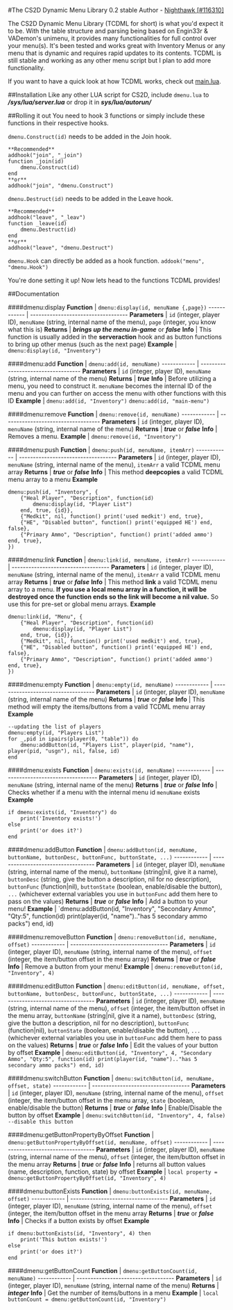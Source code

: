 #The CS2D Dynamic Menu Library 0.2 stable
Author - [Nighthawk [#116310]](http://unrealsoftware.de/profile.php?userid=116310)

The CS2D Dynamic Menu Library (TCDML for short) is what you'd expect it to be. With the table structure and parsing being based on Engin33r & VADemon's unimenu, it provides many functionalities for full control over your menu(s). It's been tested and works great with Inventory Menus or any menu that is dynamic and requires rapid updates to its contents.
TCDML is still stable and working as any other menu script but I plan to add more functionality. 

If you want to have a quick look at how TCDML works, check out [main.lua](main.lua).

##Installation
Like any other LUA script for CS2D, include `dmenu.lua` to ***/sys/lua/server.lua*** or drop it in ***sys/lua/autorun/***

##Rolling it out
You need to hook 3 functions or simply include these functions in their respective hooks.

`dmenu.Construct(id)` needs to be added in the Join hook.
```
**Recommended**
addhook("join", "_join")
function _join(id)
	dmenu.Construct(id)
end
**or**
addhook("join", "dmenu.Construct")
```

`dmenu.Destruct(id)` needs to be added in the Leave hook.
```
**Recommended**
addhook("leave", "_leav")
function _leave(id)
	dmenu.Destruct(id)
end
**or**
addhook("leave", "dmenu.Destruct")
```

`dmenu.Hook` can directly be added as a hook function.
`addook("menu", "dmenu.Hook")`

You're done setting it up! Now lets head to the functions TCDML provides!


##Documentation

####dmenu:display
**Function** | `dmenu:display(id, menuName {,page})`
------------ | -----------------------------------
**Parameters** | `id` (integer, player ID), `menuName` (string, internal name of the menu), `page` (integer, you know what this is)
**Returns** | ***brings up the menu in-game*** or ***false***
**Info** | This function is usually added in the **serveraction** hook and as button functions to bring up other menus (such as the next page)
**Example** | `dmenu:display(id, "Inventory")`

####dmenu:add
**Function** | `dmenu:add(id, menuName)`
------------ | -----------------------------------
**Parameters** | `id` (integer, player ID), `menuName` (string, internal name of the menu)
**Returns** | ***true***
**Info** | Before utilizing a menu, you need to construct it. `menuName` becomes the internal ID of the menu and you can further on access the menu with other functions with this ID
**Example** | `dmenu:add(id, "Inventory")` `dmenu:add(id, "main-menu")`

####dmenu:remove
**Function** | `dmenu:remove(id, menuName)`
------------ | -----------------------------------
**Parameters** | `id` (integer, player ID), `menuName` (string, internal name of the menu)
**Returns** | ***true*** or ***false***
**Info** | Removes a menu.
**Example** | `dmenu:remove(id, "Inventory")`

####dmenu:push
**Function** | `dmenu:push(id, menuName, itemArr)`
------------ | -----------------------------------
**Parameters** | `id` (integer, player ID), `menuName` (string, internal name of the menu), `itemArr` a valid TCDML menu array
**Returns** | ***true*** or ***false***
**Info** | This method **deepcopies** a valid TCDML menu array to a menu
**Example**
``` 
dmenu:push(id, "Inventory", {
	{"Heal Player", "Description", function(id) 
		dmenu:display(id, "Player List")
	end, true, {id}},	
	{"Medkit", nil, function() print('used medkit') end, true},	
	{"HE", "Disabled button", function() print('equipped HE') end, false},	
	{"Primary Ammo", "Description", function() print('added ammo') end, true},	
})
```

####dmenu:link
**Function** | `dmenu:link(id, menuName, itemArr)`
------------ | -----------------------------------
**Parameters** | `id` (integer, player ID), `menuName` (string, internal name of the menu), `itemArr` a valid TCDML menu array
**Returns** | ***true*** or ***false***
**Info** | This method **link** a valid TCDML menu array to a menu. **If you use a local menu array in a function, it will be destroyed once the function ends so the link will become a nil value.** So use this for pre-set or global menu arrays.
**Example**
``` 
dmenu:link(id, "Menu", {
	{"Heal Player", "Description", function(id) 
		dmenu:display(id, "Player List")
	end, true, {id}},	
	{"Medkit", nil, function() print('used medkit') end, true},	
	{"HE", "Disabled button", function() print('equipped HE') end, false},	
	{"Primary Ammo", "Description", function() print('added ammo') end, true},
})
```

####dmenu:empty
**Function** | `dmenu:empty(id, menuName)`
------------ | -----------------------------------
**Parameters** | `id` (integer, player ID), `menuName` (string, internal name of the menu)
**Returns** | ***true*** or ***false***
**Info** | This method will empty the items/buttons from a valid TCDML menu array
**Example**
``` 
--updating the list of players
dmenu:empty(id, "Players List")
for _,pid in ipairs(player(0, "table")) do
	dmenu:addButton(id, "Players List", player(pid, "name"), player(pid, "usgn"), nil, false, id)
end
```

####dmenu:exists
**Function** | `dmenu:exists(id, menuName)`
------------ | -----------------------------------
**Parameters** | `id` (integer, player ID), `menuName` (string, internal name of the menu)
**Returns** | ***true*** or ***false***
**Info** | Checks whether if a menu with the internal menu id `menuName` exists
**Example**
``` 
if dmenu:exists(id, "Inventory") do
	print('Inventory exists!')
else
	print('or does it?')
end
```

####dmenu:addButton
**Function** | `dmenu:addButton(id, menuName, buttonName, buttonDesc, buttonFunc, buttonState, ...)`
------------ | -----------------------------------
**Parameters** | `id` (integer, player ID), `menuName` (string, internal name of the menu), `buttonName` (string|nil, give it a name), `buttonDesc` (string, give the button a description, nil for no description), `buttonFunc` (function|nil), `buttonState` (boolean, enable/disable the button), `...` (whichever external variables you use in `buttonFunc` add them here to pass on the values)
**Returns** | ***true*** or ***false***
**Info** | Add a button to your menu!
**Example** | `dmenu:addButton(id, "Inventory", "Secondary Ammo", "Qty:5", function(id) print(player(id, "name").."has 5 secondary ammo packs") end, id)

####dmenu:removeButton
**Function** | `dmenu:removeButton(id, menuName, offset)`
------------ | -----------------------------------
**Parameters** | `id` (integer, player ID), `menuName` (string, internal name of the menu), `offset` (integer, the item/button offset in the menu array)
**Returns** | ***true*** or ***false***
**Info** | Remove a button from your menu!
**Example** | `dmenu:removeButton(id, "Inventory", 4)`

####dmenu:editButton
**Function** | `dmenu:editButton(id, menuName, offset, buttonName, buttonDesc, buttonFunc, buttonState, ...)`
------------ | -----------------------------------
**Parameters** | `id` (integer, player ID), `menuName` (string, internal name of the menu), `offset` (integer, the item/button offset in the menu array, `buttonName` (string|nil, give it a name), `buttonDesc` (string, give the button a description, nil for no description), `buttonFunc` (function|nil), `buttonState` (boolean, enable/disable the button), `...` (whichever external variables you use in `buttonFunc` add them here to pass on the values)
**Returns** | ***true*** or ***false***
**Info** | Edit the values of your button by offset
**Example** | `dmenu:editButton(id, "Inventory", 4, "Secondary Ammo", "Qty:5", function(id) print(player(id, "name").."has 5 secondary ammo packs") end, id)`

####dmenu:switchButton
**Function** | `dmenu:switchButton(id, menuName, offset, state)`
------------ | -----------------------------------
**Parameters** | `id` (integer, player ID), `menuName` (string, internal name of the menu), `offset` (integer, the item/button offset in the menu array, `state` (boolean, enable/disable the button)
**Returns** | ***true*** or ***false***
**Info** | Enable/Disable the button by offset
**Example** | `dmenu:switchButton(id, "Inventory", 4, false) --disable this button`

####dmenu:getButtonPropertyByOffset
**Function** | `dmenu:getButtonPropertyByOffset(id, menuName, offset)`
------------ | -----------------------------------
**Parameters** | `id` (integer, player ID), `menuName` (string, internal name of the menu), `offset` (integer, the item/button offset in the menu array
**Returns** | ***true*** or ***false***
**Info** | returns all button values (name, description, function, state) by offset
**Example** | `local property = dmenu:getButtonPropertyByOffset(id, "Inventory", 4)`

####dmenu:buttonExists
**Function** | `dmenu:buttonExists(id, menuName, offset)`
------------ | -----------------------------------
**Parameters** | `id` (integer, player ID), `menuName` (string, internal name of the menu), `offset` (integer, the item/button offset in the menu array
**Returns** | ***true*** or ***false***
**Info** | Checks if a button exists by offset
**Example**
```
if dmenu:buttonExists(id, "Inventory", 4) then
	print('This button exists!')
else
	print('or does it?')
end
```

####dmenu:getButtonCount
**Function** | `dmenu:getButtonCount(id, menuName)`
------------ | -----------------------------------
**Parameters** | `id` (integer, player ID), `menuName` (string, internal name of the menu)
**Returns** | ***integer***
**Info** | Get the number of items/buttons in a menu
**Example** | `local buttonCount = dmenu:getButtonCount(id, "Inventory")`
